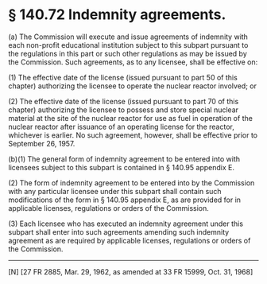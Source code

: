 # § 140.72   Indemnity agreements.

(a) The Commission will execute and issue agreements of indemnity with each non-profit educational institution subject to this subpart pursuant to the regulations in this part or such other regulations as may be issued by the Commission. Such agreements, as to any licensee, shall be effective on: 


(1) The effective date of the license (issued pursuant to part 50 of this chapter) authorizing the licensee to operate the nuclear reactor involved; or 


(2) The effective date of the license (issued pursuant to part 70 of this chapter) authorizing the licensee to possess and store special nuclear material at the site of the nuclear reactor for use as fuel in operation of the nuclear reactor after issuance of an operating license for the reactor, whichever is earlier. No such agreement, however, shall be effective prior to September 26, 1957. 


(b)(1) The general form of indemnity agreement to be entered into with licensees subject to this subpart is contained in § 140.95 appendix E. 


(2) The form of indemnity agreement to be entered into by the Commission with any particular licensee under this subpart shall contain such modifications of the form in § 140.95 appendix E, as are provided for in applicable licenses, regulations or orders of the Commission. 


(3) Each licensee who has executed an indemnity agreement under this subpart shall enter into such agreements amending such indemnity agreement as are required by applicable licenses, regulations or orders of the Commission. 



---

[N] [27 FR 2885, Mar. 29, 1962, as amended at 33 FR 15999, Oct. 31, 1968] 




